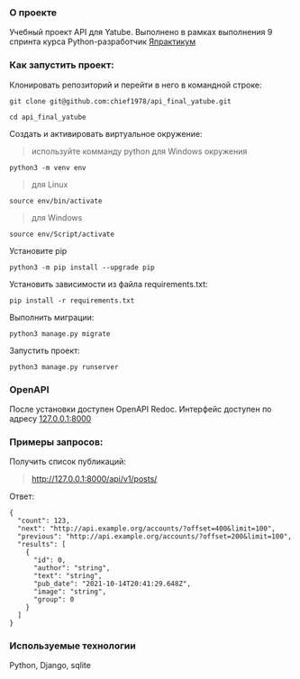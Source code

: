 ### О проекте
Учебный проект API для Yatube. Выполнено в рамках выполнения 9 спринта курса Python-разработчик [Япрактикум](https://practicum.yandex.ru/)

### Как запустить проект:

Клонировать репозиторий и перейти в него в командной строке:

```
git clone git@github.com:chief1978/api_final_yatube.git
```

```
cd api_final_yatube
```

Cоздать и активировать виртуальное окружение:
> используйте комманду python для Windows окружения

```
python3 -m venv env
```

> для Linux
```
source env/bin/activate
```

> для Windows
```
source env/Script/activate
```

Установите pip

```
python3 -m pip install --upgrade pip
```

Установить зависимости из файла requirements.txt:

```
pip install -r requirements.txt
```

Выполнить миграции:

```
python3 manage.py migrate
```

Запустить проект:

```
python3 manage.py runserver
```

### OpenAPI

После установки доступен OpenAPI Redoc. Интерфейс доступен по адресу [127.0.0.1:8000](http://127.0.0.1:8000)

### Примеры запросов:

Получить список публикаций:

> http://127.0.0.1:8000/api/v1/posts/

Ответ:
```
{
  "count": 123,
  "next": "http://api.example.org/accounts/?offset=400&limit=100",
  "previous": "http://api.example.org/accounts/?offset=200&limit=100",
  "results": [
    {
      "id": 0,
      "author": "string",
      "text": "string",
      "pub_date": "2021-10-14T20:41:29.648Z",
      "image": "string",
      "group": 0
    }
  ]
}
```

### Используемые технологии
Python, Django, sqlite
